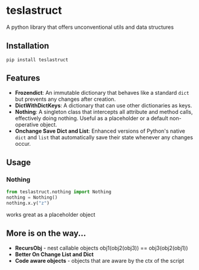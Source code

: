 # teslastruct
A python library that offers unconventional utils and data structures

## Installation
```
pip install teslastruct
```

## Features
- **Frozendict**: An immutable dictionary that behaves like a standard `dict` but prevents any changes after creation.
- **DictWithDictKeys**: A dictionary that can use other dictionaries as keys.
- **Nothing**: A singleton class that intercepts all attribute and method calls, effectively doing nothing. Useful as a placeholder or a default non-operative object.
- **Onchange Save Dict and List**: Enhanced versions of Python's native `dict` and `list` that automatically save their state whenever any changes occur.

## Usage
### Nothing
```py
from teslastruct.nothing import Nothing
nothing = Nothing()
nothing.x.y("z")
```
works great as a placeholder object

## More is on the way...
- **RecursObj** - nest callable objects obj1(obj2(obj3)) == obj3(obj2(obj1))
- **Better On Change List and Dict** 
- **Code aware objects** - objects that are aware by the ctx of the script
